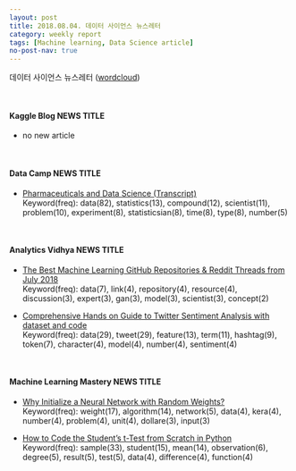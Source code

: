 ```yaml
---
layout: post
title: 2018.08.04. 데이터 사이언스 뉴스레터
category: weekly report
tags: [Machine learning, Data Science article]
no-post-nav: true
---
```


데이터 사이언스 뉴스레터 ([wordcloud](https://raw.githubusercontent.com/2econsulting/2econsulting.github.io/master/data/newsletter/output/report/wordcloud_20180804.png))

<br>

#### Kaggle Blog NEWS TITLE

* no new article



<br>

#### Data Camp NEWS TITLE

* [Pharmaceuticals and Data Science (Transcript)](https://www.datacamp.com/community/blog/pharmaceuticals-data-science)
<br>Keyword(freq): data(82), statistics(13), compound(12), scientist(11), problem(10), experiment(8), statisticsian(8), time(8), type(8), number(5)

<br>

#### Analytics Vidhya NEWS TITLE

* [The Best Machine Learning GitHub Repositories & Reddit Threads from July 2018](https://www.analyticsvidhya.com/blog/2018/08/best-machine-learning-github-repositories-reddit-threads-july-2018/)
<br>Keyword(freq): data(7), link(4), repository(4), resource(4), discussion(3), expert(3), gan(3), model(3), scientist(3), concept(2)

* [Comprehensive Hands on Guide to Twitter Sentiment Analysis with dataset and code](https://www.analyticsvidhya.com/blog/2018/07/hands-on-sentiment-analysis-dataset-python/)
<br>Keyword(freq): data(29), tweet(29), feature(13), term(11), hashtag(9), token(7), character(4), model(4), number(4), sentiment(4)

<br>

#### Machine Learning Mastery NEWS TITLE

* [Why Initialize a Neural Network with Random Weights?](https://machinelearningmastery.com/why-initialize-a-neural-network-with-random-weights/)
<br>Keyword(freq): weight(17), algorithm(14), network(5), data(4), kera(4), number(4), problem(4), unit(4), dollare(3), input(3)

* [How to Code the Student’s t-Test from Scratch in Python](https://machinelearningmastery.com/how-to-code-the-students-t-test-from-scratch-in-python/)
<br>Keyword(freq): sample(33), student(15), mean(14), observation(6), degree(5), result(5), test(5), data(4), difference(4), function(4)

<br>

